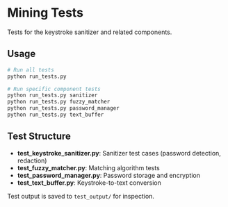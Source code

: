 # Mining Tests

Tests for the keystroke sanitizer and related components.

## Usage

```bash
# Run all tests
python run_tests.py

# Run specific component tests
python run_tests.py sanitizer
python run_tests.py fuzzy_matcher
python run_tests.py password_manager
python run_tests.py text_buffer
```

## Test Structure

- **test_keystroke_sanitizer.py**: Sanitizer test cases (password detection, redaction)
- **test_fuzzy_matcher.py**: Matching algorithm tests
- **test_password_manager.py**: Password storage and encryption
- **test_text_buffer.py**: Keystroke-to-text conversion

Test output is saved to `test_output/` for inspection.